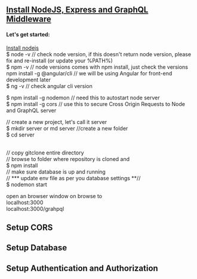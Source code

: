 <h2><u>Install NodeJS, Express and GraphQL Middleware</u></h2>
<h4>Let's get started:</h4>
<a href="https://nodejs.org/en/">Install nodejs</a><br />
$ node -v  // check node version, if this doesn't return node version, please fix and re-install (or update your %PATH%)<br />
$ npm -v // node versions comes with npm install, just check the versions<br />
npm install -g @angular/cli  // we will be using Angular for front-end development later<br />
$ ng -v // check angular cli version<br />

$ npm install -g nodemon // need this to autostart node server <br />
$ npm install -g cors // use this to secure Cross Origin Requests to Node and GraphQL server <br />

// create a new project, let's call it server<br />
$ mkdir server  or md server //create a new folder<br />
$ cd server <br /><br />

// copy gitclone entire directory<br />
// browse to folder where repository is cloned and<br />
$ npm install<br />
// make sure database is up and running<br />
// *** update env file as per you database settings **//<br />
$ nodemon start<br />

open an browser window on browse to<br />
 localhost:3000<br />
 localhost:3000/grahpql<br />

<h2>Setup CORS</h2>
<h2>Setup Database</h2>
<h2>Setup Authentication and Authorization</h2>
